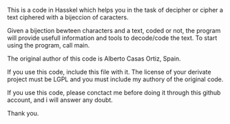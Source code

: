 This is a code in Hasskel which helps you in the task of decipher or cipher a text ciphered with a bijeccion of caracters.

Given a bijection bewteen characters and a text, coded or not, the program will provide usefull information and tools to decode/code the text. To start using the program, call main.

The original author of this code is Alberto Casas Ortiz, Spain.

If you use this code, include this file with it. The license of your 
derivate project must be LGPL and you must include my authory of the
original code.

If you use this code, please conctact me before doing it through this
github account, and i will answer any doubt.

Thank you.

